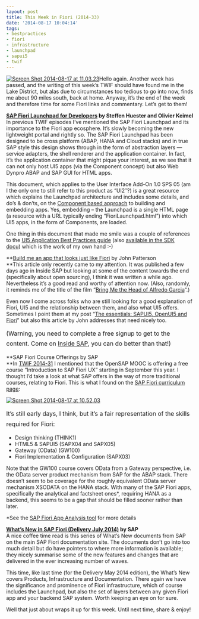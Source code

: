 ```yaml
---
layout: post
title: This Week in Fiori (2014-33)
date: '2014-08-17 10:04:14'
tags:
- bestpractices
- fiori
- infrastructure
- launchpad
- sapui5
- twif
---
```



[![Screen Shot 2014-08-17 at 11.03.23](/wp-content/uploads/2014/08/Screen-Shot-2014-08-17-at-11.03.23.png)](/wp-content/uploads/2014/08/Screen-Shot-2014-08-17-at-11.03.23.png)Hello again. Another week has passed, and the writing of this week’s TWIF should have found me in the Lake District, but alas due to circumstances too tedious to go into now, finds me about 90 miles south, back at home. Anyway, it’s the end of the week and therefore time for some Fiori links and commentary. Let’s get to them!

**[SAP Fiori Launchpad for Developers](http://scn.sap.com/docs/DOC-57363) by Steffen Huester and Olivier Keimel**  
 In previous TWIF episodes I’ve mentioned the SAP Fiori Launchpad and its importance to the Fiori app ecosphere. It’s slowly becoming the new lightweight portal and rightly so. The SAP Fiori Launchpad has been designed to be cross platform (ABAP, HANA and Cloud stacks) and in true SAP style this design shows through in the form of abstraction layers — service adapters, the shell renderer and the application container. In fact, it’s the application container that might pique your interest, as we see that it can not only host UI5 apps (via the Component concept) but also Web Dynpro ABAP and SAP GUI for HTML apps.

This document, which applies to the User Interface Add-On 1.0 SPS 05 (am I the only one to still refer to this product as “UI2″?) is a great resource which explains the Launchpad architecture and includes some details, and do’s & don’ts, on the [Component based approach](https://sapui5.hana.ondemand.com/sdk/#docs/guide/170638b7a2b4424e8580fb473af6a3cd.html) to building and embedding apps. Yes, embedding – the Launchpad is a single HTML page (a resource with a URL typically ending “FioriLaunchpad.html”) into which UI5 apps, in the form of Components, are loaded.

One thing in this document that made me smile was a couple of references to the [UI5 Application Best Practices guide](http://help.sap.com/saphelp_hanaplatform/helpdata/en/5c/a68e6e62e6464a8103297fbc19cd9c/content.htm?frameset=/en/d0/1cd0b7be7f441cb6c56ad4577b428c/frameset.htm&current_toc=/en/d0/1cd0b7be7f441cb6c56ad4577b428c/plain.htm&node_id=64) (also [available in the SDK docu](https://sapui5.hana.ondemand.com/sdk/#docs/guide/5ca68e6e62e6464a8103297fbc19cd9c.html)) which is the work of my own hand :-)

**[Build me an app that looks just like Fiori](www.insidesap.com.au/in_depth/build-me-an-app-that-looks-just-like-fiori-developing-mobile-apps-with-sapui5) by John Patterson  
**This article only recently came to my attention. It was published a few days ago in Inside SAP but looking at some of the content towards the end (specifically about open sourcing), I think it was written a while ago. Nevertheless it’s a good read and worthy of attention now. (Also, randomly, it reminds me of the title of the film “[Bring Me the Head of Alfredo Garcia](http://en.wikipedia.org/wiki/Bring_Me_the_Head_of_Alfredo_Garcia)“.)

Even now I come across folks who are still looking for a good explanation of Fiori, UI5 and the relationship between them, and also what UI5 offers. Sometimes I point them at my post “[The essentials: SAPUI5, OpenUI5 and Fiori](http://www.bluefinsolutions.com/Blogs/DJ-Adams/February-2014/The-essentials-SAP-UI5-OpenUI5-and-Fiori/)” but also this article by John addresses that need nicely too.

<span style="line-height: 1.714285714; font-size: 1rem;">(Warning, you need to complete a free signup to get to the content. Come on [Inside SAP](http://www.insidesap.com.au/), you can do better than that!)</span>

**SAP Fiori Course Offerings by SAP  
**In [TWIF 2014-31](/2014/08/this-week-in-fiori-2014-31/) I mentioned that the OpenSAP MOOC is offering a free course “Introduction to SAP Fiori UX” starting in September this year. I thought I’d take a look at what SAP offers in the way of more traditional courses, relating to Fiori. This is what I found on the [SAP Fiori curriculum page](https://training.sap.com/gb/en/curriculum/fiori_uk-sap-fiori-uk/):

[![Screen Shot 2014-08-17 at 10.52.03](/wp-content/uploads/2014/08/Screen-Shot-2014-08-17-at-10.52.03-300x55.png)](/wp-content/uploads/2014/08/Screen-Shot-2014-08-17-at-10.52.03.png)

<span style="line-height: 1.714285714; font-size: 1rem;">It’s still early days, I think, but it’s a fair representation of the skills required for Fiori:</span>

- Design thinking (THINK1)
- HTML5 & SAPUI5 (SAPX04 and SAPX05)
- Gateway (OData) (GW100)
- Fiori Implementation & Configuration (SAPX03)

Note that the GW100 course covers OData from a Gateway perspective, i.e. the OData server product mechanism from SAP for the ABAP stack. There doesn’t seem to be coverage for the roughly equivalent OData server mechanism XSODATA on the HANA stack. With many of the SAP Fiori apps, specifically the analytical and factsheet ones*, requiring HANA as a backend, this seems to be a gap that should be filled sooner rather than later.

*See the [SAP Fiori App Analysis tool](https://code.bluefinsolutions.com/~dadams/FioriWebinar/AppAnalysis.html) for more details

**[What’s New in SAP Fiori (Delivery July 2014)](http://help.sap.com/fiori_bs2013/helpdata/en/a6/49c453110bcd46e10000000a44538d/content.htm?frameset=/en/9c/106a53e744e047e10000000a441470/frameset.htm&current_toc=/en/9c/106a53e744e047e10000000a441470/plain.htm&node_id=3) by SAP**  
 A nice coffee time read is this series of What’s New documents from SAP on the main SAP Fiori documentation site. The documents don’t go into too much detail but do have pointers to where more information is available; they nicely summarise some of the new features and changes that are delivered in the ever increasing number of waves.

This time, like last time (for the Delivery May 2014 edition), the What’s New covers Products, Infrastructure and Documentation. There again we have the significance and prominence of Fiori infrastructure, which of course includes the Launchpad, but also the set of layers between any given Fiori app and your backend SAP system. Worth keeping an eye on for sure.

Well that just about wraps it up for this week. Until next time, share & enjoy!


